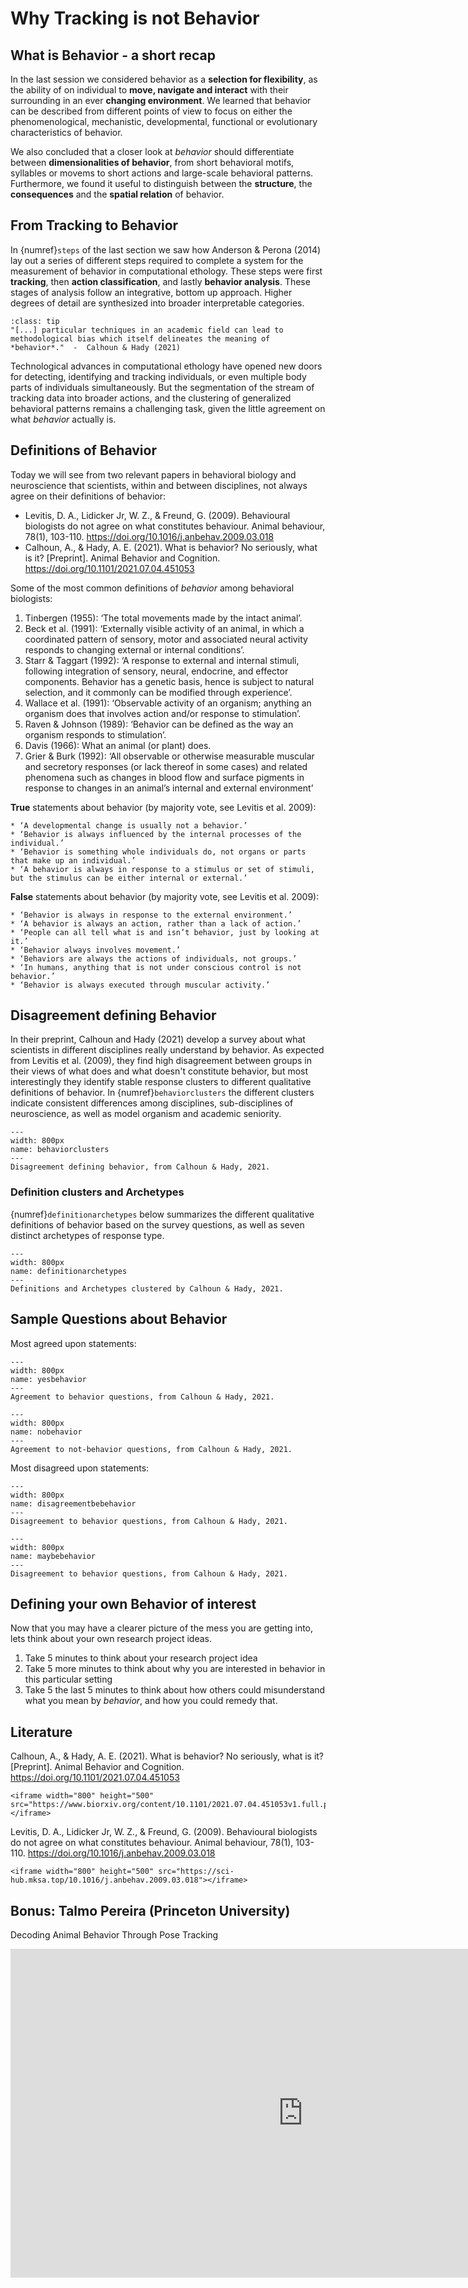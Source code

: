 # Why Tracking is not Behavior


## What is Behavior - a short recap
In the last session we considered behavior as a **selection for flexibility**, as the ability of on individual to **move, navigate and interact** with their surrounding in an ever **changing environment**. We learned that behavior can be described from different points of view to focus on either the phenomenological, mechanistic, developmental, functional or evolutionary characteristics of behavior.  

We also concluded that a closer look at *behavior* should differentiate between **dimensionalities of behavior**, from short behavioral motifs, syllables or movems to short actions and large-scale behavioral patterns. Furthermore, we found it useful to distinguish between the **structure**, the **consequences** and the **spatial relation** of behavior.  


## From Tracking to Behavior
In {numref}`steps` of the last section we saw how Anderson & Perona (2014) lay out a series of different steps required to complete a system for the measurement of behavior in computational ethology. These steps were first **tracking**, then **action classification**, and lastly **behavior analysis**. These stages of analysis follow an integrative, bottom up approach. Higher degrees of detail are synthesized into broader interpretable categories.  

```{admonition} Quote
:class: tip
"[...] particular techniques in an academic field can lead to methodological bias which itself delineates the meaning of *behavior*."  -  Calhoun & Hady (2021)
```

Technological advances in computational ethology have opened new doors for detecting, identifying and tracking individuals, or even multiple body parts of individuals simultaneously. But the segmentation of the stream of tracking data into broader actions, and the clustering of generalized behavioral patterns remains a challenging task, given the little agreement on what *behavior* actually is. 


## Definitions of Behavior
Today we will see from two relevant papers in behavioral biology and neuroscience that scientists, within and between disciplines, not always agree on their definitions of behavior:

* Levitis, D. A., Lidicker Jr, W. Z., & Freund, G. (2009). Behavioural biologists do not agree on what constitutes behaviour. Animal behaviour, 78(1), 103-110. https://doi.org/10.1016/j.anbehav.2009.03.018
* Calhoun, A., & Hady, A. E. (2021). What is behavior? No seriously, what is it? [Preprint]. Animal Behavior and Cognition. https://doi.org/10.1101/2021.07.04.451053

Some of the most common definitions of *behavior* among behavioral biologists:

1. Tinbergen (1955): ‘The total movements made by the intact animal’.
2. Beck et al. (1991): ‘Externally visible activity of an animal, in which a coordinated pattern of sensory, motor and associated neural activity responds to changing external or internal conditions’.
3. Starr & Taggart (1992): ‘A response to external and internal stimuli, following integration of sensory, neural, endocrine, and effector components. Behavior has a genetic basis, hence is subject to natural selection, and it commonly can be modified through experience’.
4. Wallace et al. (1991): ‘Observable activity of an organism; anything an organism does that involves action and/or response to stimulation’.
5. Raven & Johnson (1989): ‘Behavior can be defined as the way an organism responds to stimulation’.
6. Davis (1966): What an animal (or plant) does.
7. Grier & Burk (1992): ‘All observable or otherwise measurable muscular and secretory responses (or lack thereof in some cases) and related phenomena such as changes in blood flow and surface pigments in response to changes in an animal’s internal and external environment’

**True** statements about behavior (by majority vote, see Levitis et al. 2009):
```{toggle}
* ‘A developmental change is usually not a behavior.’
* ‘Behavior is always influenced by the internal processes of the individual.’
* ‘Behavior is something whole individuals do, not organs or parts that make up an individual.’
* ‘A behavior is always in response to a stimulus or set of stimuli, but the stimulus can be either internal or external.’
```

**False** statements about behavior (by majority vote, see Levitis et al. 2009):
```{toggle}
* ‘Behavior is always in response to the external environment.’
* ‘A behavior is always an action, rather than a lack of action.’
* ‘People can all tell what is and isn’t behavior, just by looking at it.’
* ‘Behavior always involves movement.’
* ‘Behaviors are always the actions of individuals, not groups.’
* ‘In humans, anything that is not under conscious control is not behavior.’
* ‘Behavior is always executed through muscular activity.’
```

## Disagreement defining Behavior
In their preprint, Calhoun and Hady (2021) develop a survey about what scientists in different disciplines really understand by behavior. As expected from Levitis et al. (2009), they find high disagreement between groups in their views of what does and what doesn't constitute behavior, but most interestingly they identify stable response clusters to different qualitative definitions of behavior. In {numref}`behaviorclusters` the different clusters indicate consistent differences among disciplines, sub-disciplines of neuroscience, as well as model organism and academic seniority. 

```{figure} content/behaviorclusters.png
---
width: 800px
name: behaviorclusters
---
Disagreement defining behavior, from Calhoun & Hady, 2021.
```

### Definition clusters and Archetypes
{numref}`definitionarchetypes` below summarizes the different qualitative definitions of behavior based on the survey questions, as well as seven distinct archetypes of response type.

```{figure} content/definitionarchetypes.png
---
width: 800px
name: definitionarchetypes
---
Definitions and Archetypes clustered by Calhoun & Hady, 2021.
```

## Sample Questions about Behavior 
Most agreed upon statements:

```{figure} content/yesbehavior.png
---
width: 800px
name: yesbehavior
---
Agreement to behavior questions, from Calhoun & Hady, 2021.
```

```{figure} content/nobehavior.png
---
width: 800px
name: nobehavior
---
Agreement to not-behavior questions, from Calhoun & Hady, 2021.

```

Most disagreed upon statements:

```{figure} content/disagreementbehavior.png
---
width: 800px
name: disagreementbebehavior
---
Disagreement to behavior questions, from Calhoun & Hady, 2021.
```

```{figure} content/maybebehavior.png
---
width: 800px
name: maybebehavior
---
Disagreement to behavior questions, from Calhoun & Hady, 2021.
```


## Defining your own Behavior of interest
Now that you may have a clearer picture of the mess you are getting into, lets think about your own research project ideas. 

1. Take 5 minutes to think about your research project idea
2. Take 5 more minutes to think about why you are interested in behavior in this particular setting
3. Take 5 the last 5 minutes to think about how others could misunderstand what you mean by *behavior*, and how you could remedy that.


## Literature
Calhoun, A., & Hady, A. E. (2021). What is behavior? No seriously, what is it? [Preprint]. Animal Behavior and Cognition. https://doi.org/10.1101/2021.07.04.451053

```{toggle}
<iframe width="800" height="500" src="https://www.biorxiv.org/content/10.1101/2021.07.04.451053v1.full.pdf"></iframe>
```

Levitis, D. A., Lidicker Jr, W. Z., & Freund, G. (2009). Behavioural biologists do not agree on what constitutes behaviour. Animal behaviour, 78(1), 103-110. https://doi.org/10.1016/j.anbehav.2009.03.018

```{toggle}
<iframe width="800" height="500" src="https://sci-hub.mksa.top/10.1016/j.anbehav.2009.03.018"></iframe>
```

## Bonus: Talmo Pereira (Princeton University)

Decoding Animal Behavior Through Pose Tracking

<iframe width="935" height="526" src="https://www.youtube.com/embed/zwCf1pGnBUw" title="YouTube video player" frameborder="0" allow="accelerometer; autoplay; clipboard-write; encrypted-media; gyroscope; picture-in-picture" allowfullscreen></iframe>